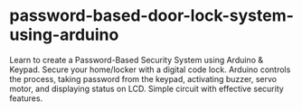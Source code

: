 # password-based-door-lock-system-using-arduino
Learn to create a Password-Based Security System using Arduino &amp; Keypad. Secure your home/locker with a digital code lock. Arduino controls the process, taking password from the keypad, activating buzzer, servo motor, and displaying status on LCD. Simple circuit with effective security features.
